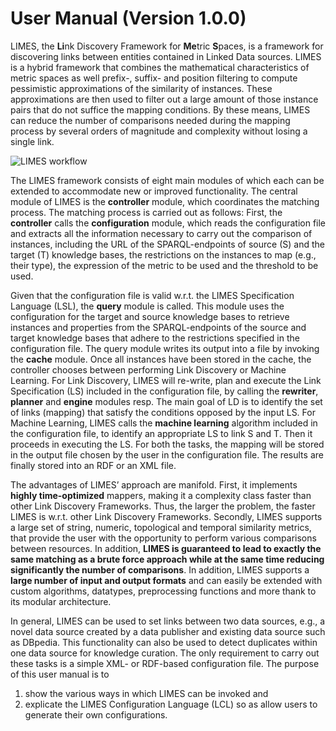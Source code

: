 # User Manual (Version 1.0.0)

LIMES, the **Li**nk Discovery Framework for **Me**tric **S**paces, is a
framework for discovering links between entities contained in Linked
Data sources. LIMES is a hybrid framework that combines the mathematical
characteristics of metric spaces as well prefix-, suffix- and position
filtering to compute pessimistic approximations of the similarity of
instances. These approximations are then used to filter out a large
amount of those instance pairs that do not suffice the mapping
conditions. By these means, LIMES can reduce the number of comparisons
needed during the mapping process by several orders of magnitude and
complexity without losing a single link.

![LIMES workflow](../images/uml.png "fig:")

The LIMES framework consists of eight main modules of which each can be extended to accommodate new or improved functionality. The central module of LIMES is the **controller** module, which coordinates the matching process. The matching process is carried out as follows: First, the **controller** calls the **configuration** module, which reads the configuration file and extracts all the information necessary to carry out the comparison of instances, including the URL of the SPARQL-endpoints of source (S) and the target (T) knowledge bases, the restrictions on the instances to map (e.g., their type), the expression of the metric to be used and the threshold to be used. 

Given that the configuration file is valid w.r.t. the LIMES Specification Language (LSL), the **query** module is called. This module uses the configuration for the target and source knowledge bases to retrieve instances and properties from the SPARQL-endpoints of the source and target knowledge bases that adhere to the restrictions specified in the configuration file. The query module writes its output into a file by invoking the **cache** module. Once all instances have been stored in the cache, the controller chooses between performing Link Discovery or Machine Learning. For Link Discovery, LIMES will re-write, plan and execute the Link Specification (LS) included in the configuration file, by calling the **rewriter**, **planner** and **engine** modules resp. The main goal of LD is to identify the set of links (mapping) that satisfy the conditions opposed by the input LS. For Machine Learning, LIMES calls the **machine learning** algorithm included in the configuration file, to identify an appropriate LS to link S and T. Then it proceeds in executing the LS. For both the tasks, the mapping will be stored in the output file chosen by the user in the configuration file. The results are finally stored into an RDF or an XML file.

The advantages of LIMES’ approach are manifold. First, it implements
**highly time-optimized** mappers, making it a complexity class faster
than other Link Discovery Frameworks. Thus, the larger the problem, the
faster LIMES is w.r.t. other Link Discovery Frameworks. Secondly, LIMES 
supports a large set of string, numeric, topological and temporal similarity metrics, 
that provide the user with the opportunity to perform various comparisons between resources.
In addition, **LIMES is guaranteed to lead to exactly the same matching as a brute
force approach while at the same time reducing significantly the number
of comparisons**. In addition, LIMES supports a **large number of input
and output formats** and can easily be extended with custom
algorithms, datatypes, preprocessing functions and more thank
to its modular architecture.


In general, LIMES can be used to set links between two data sources,
e.g., a novel data source created by a data publisher and existing data
source such as DBpedia. This functionality can also be used to
detect duplicates within one data source for knowledge curation. The
only requirement to carry out these tasks is a simple XML- or RDF-based
configuration file. 
The purpose of this user manual is to
1. show the various ways in which LIMES can be invoked and
2. explicate the LIMES Configuration Language (LCL) so as allow users to generate their own configurations.
